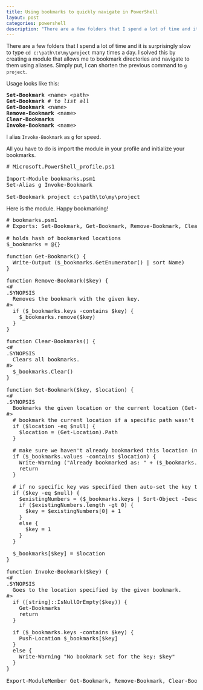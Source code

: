 ```yaml
---
title: Using bookmarks to quickly navigate in PowerShell
layout: post
categories: powershell
description: "There are a few folders that I spend a lot of time and it is surprisingly slow to type `cd c:\\path\\to\\my\\project` many times a day. I solved this by creating a module that allows me to bookmark directories and navigate to them using aliases. Simply put, I can shorten the previous command to `g project`. All you have to do is import the module in your profile and initialize your bookmarks."
---
```


There are a few folders that I spend a lot of time and it is surprisingly slow to type `cd c:\path\to\my\project` many times a day. I solved this by creating a module that allows me to bookmark directories and navigate to them using aliases. Simply put, I can shorten the previous command to `g project`.

Usage looks like this:

<pre>
<b>Set-Bookmark</b> &lt;name&gt; &lt;path&gt;
<b>Get-Bookmark</b> <i># to list all</i>
<b>Get-Bookmark</b> &lt;name&gt;
<b>Remove-Bookmark</b> &lt;name&gt;
<b>Clear-Bookmarks</b>
<b>Invoke-Bookmark</b> &lt;name&gt;
</pre>

I alias `Invoke-Bookmark` as `g` for speed.

All you have to do is import the module in your profile and initialize your bookmarks.

<pre data-language="powershell">
# Microsoft.PowerShell_profile.ps1

Import-Module bookmarks.psm1
Set-Alias g Invoke-Bookmark

Set-Bookmark project c:\path\to\my\project
</pre>

Here is the module. Happy bookmarking!

<pre data-language="powershell">
# bookmarks.psm1
# Exports: Set-Bookmark, Get-Bookmark, Remove-Bookmark, Clear-Bookmarks, Invoke-Bookmark

# holds hash of bookmarked locations
$_bookmarks = @{}

function Get-Bookmark() {
  Write-Output ($_bookmarks.GetEnumerator() | sort Name)
}

function Remove-Bookmark($key) {
&lt;#
.SYNOPSIS
  Removes the bookmark with the given key.
#&gt;
  if ($_bookmarks.keys -contains $key) {
    $_bookmarks.remove($key)
  }
}

function Clear-Bookmarks() {
&lt;#
.SYNOPSIS
  Clears all bookmarks.
#&gt;
  $_bookmarks.Clear()
}

function Set-Bookmark($key, $location) {
&lt;#
.SYNOPSIS
  Bookmarks the given location or the current location (Get-Location).
#&gt;
  # bookmark the current location if a specific path wasn't specified
  if ($location -eq $null) {
    $location = (Get-Location).Path
  }

  # make sure we haven't already bookmarked this location (no need to clutter things)
  if ($_bookmarks.values -contains $location) {
    Write-Warning ("Already bookmarked as: " + ($_bookmarks.keys | where { $_bookmarks[$_] -eq $location }))
    return
  }

  # if no specific key was specified then auto-set the key to the next bookmark number
  if ($key -eq $null) {
    $existingNumbers = ($_bookmarks.keys | Sort-Object -Descending | where { $_ -is [int] })
    if ($existingNumbers.length -gt 0) {
      $key = $existingNumbers[0] + 1
    }
    else {
      $key = 1
    }
  }

  $_bookmarks[$key] = $location
}

function Invoke-Bookmark($key) {
&lt;#
.SYNOPSIS
  Goes to the location specified by the given bookmark.
#&gt;
  if ([string]::IsNullOrEmpty($key)) {
    Get-Bookmarks
    return
  }

  if ($_bookmarks.keys -contains $key) {
    Push-Location $_bookmarks[$key]
  }
  else {
    Write-Warning "No bookmark set for the key: $key"
  }
}

Export-ModuleMember Get-Bookmark, Remove-Bookmark, Clear-Bookmarks, Set-Bookmark, Invoke-Bookmark
</pre>